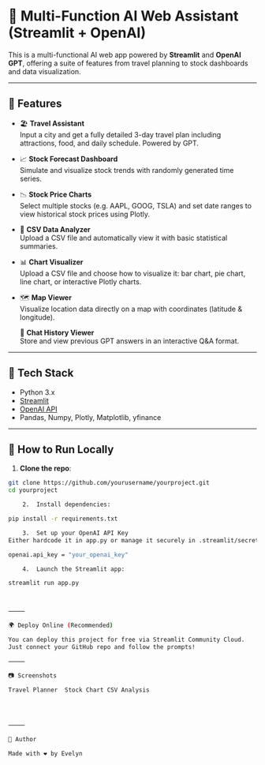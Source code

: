 # 🧠 Multi-Function AI Web Assistant (Streamlit + OpenAI)

This is a multi-functional AI web app powered by **Streamlit** and **OpenAI GPT**, offering a suite of features from travel planning to stock dashboards and data visualization.

---

## 🧩 Features

- 🏖️ **Travel Assistant**  
  Input a city and get a fully detailed 3-day travel plan including attractions, food, and daily schedule. Powered by GPT.

- 📈 **Stock Forecast Dashboard**  
  Simulate and visualize stock trends with randomly generated time series.

- 📉 **Stock Price Charts**  
  Select multiple stocks (e.g. AAPL, GOOG, TSLA) and set date ranges to view historical stock prices using Plotly.

- 📁 **CSV Data Analyzer**  
  Upload a CSV file and automatically view it with basic statistical summaries.

- 📊 **Chart Visualizer**  
  Upload a CSV file and choose how to visualize it: bar chart, pie chart, line chart, or interactive Plotly charts.

- 🗺️ **Map Viewer**  
  Visualize location data directly on a map with coordinates (latitude & longitude).

   💬 **Chat History Viewer**  
  Store and view previous GPT answers in an interactive Q&A format.

---

## 🧪 Tech Stack

- Python 3.x
- [Streamlit](https://streamlit.io/)
- [OpenAI API](https://platform.openai.com/)
- Pandas, Numpy, Plotly, Matplotlib, yfinance

---

## 🚀 How to Run Locally

1. **Clone the repo**:

```bash
git clone https://github.com/yourusername/yourproject.git
cd yourproject

	2.	Install dependencies:

pip install -r requirements.txt

	3.	Set up your OpenAI API Key
Either hardcode it in app.py or manage it securely in .streamlit/secrets.toml:

openai.api_key = "your_openai_key"

	4.	Launch the Streamlit app:

streamlit run app.py



⸻

🌍 Deploy Online (Recommended)

You can deploy this project for free via Streamlit Community Cloud.
Just connect your GitHub repo and follow the prompts!

⸻

📷 Screenshots

Travel Planner	Stock Chart	CSV Analysis
		



⸻

🙌 Author

Made with ❤️ by Evelyn 
